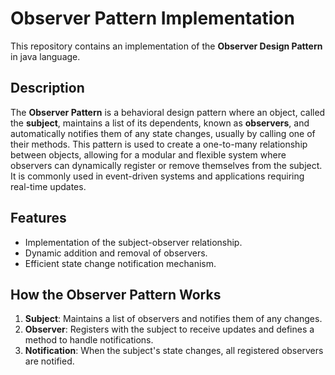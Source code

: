 # Observer Pattern Implementation

This repository contains an implementation of the **Observer Design Pattern** in java language.

## Description
The **Observer Pattern** is a behavioral design pattern where an object, called the **subject**, maintains a list of its dependents, known as **observers**, and automatically notifies them of any state changes, usually by calling one of their methods. This pattern is used to create a one-to-many relationship between objects, allowing for a modular and flexible system where observers can dynamically register or remove themselves from the subject. It is commonly used in event-driven systems and applications requiring real-time updates.

## Features
- Implementation of the subject-observer relationship.
- Dynamic addition and removal of observers.
- Efficient state change notification mechanism.

## How the Observer Pattern Works
1. **Subject**: Maintains a list of observers and notifies them of any changes.
2. **Observer**: Registers with the subject to receive updates and defines a method to handle notifications.
3. **Notification**: When the subject's state changes, all registered observers are notified.

